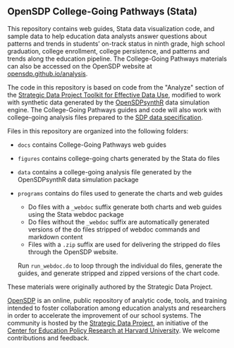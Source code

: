 ## OpenSDP College-Going Pathways (Stata)

This repository contains web guides, Stata data visualization code, and sample
data to help education data analysts answer questions about patterns and trends
in students’ on-track status in ninth grade, high school graduation, college
enrollment, college persistence, and patterns and trends along the education
pipeline. The College-Going Pathways materials can also be accessed on the 
OpenSDP website at [opensdp.github.io/analysis](https://opensdp.github.io/analysis).

The code in this repository is based on code from the "Analyze" section of the
[Strategic Data Project Toolkit for Effective Data Use](https://sdp.cepr.harvard.edu/toolkit-effective-data-use),
modified to work with synthetic data generated by the 
[OpenSDPsynthR](https://github.com/opensdp/OpenSDPsynthR) data simulation engine. The
College-Going Pathways guides and code will also work with college-going
analysis files prepared to the [SDP data specification](https://github.com/strategicdataproject/opensdp/raw/gh-pages/assets/images/sdp_college_going_analysis_file_data_specification.pdf).

Files in this repository are organized into the following folders:

- `docs` contains College-Going Pathways web guides
- `figures` contains college-going charts generated by the Stata do files
- `data` contains a college-going analysis file generated by the
OpenSDPsynthR data simulation package
- `programs` contains do files used to generate the charts and web guides
  - Do files with a `_webdoc` suffix generate both charts and web guides
  using the Stata webdoc package
  - Do files without the `_webdoc` suffix are automatically generated versions 
  of the do files stripped of webdoc commands and markdown content
  - Files with a `.zip` suffix are used for delivering the stripped do
  files through the OpenSDP website.

  Run `run_webdoc.do` to loop through the individual do files, generate the
  guides, and generate stripped and zipped versions of the chart code.

These materials were originally authored by the Strategic Data Project.

[OpenSDP](https://opensdp.github.io) is an online, public repository of analytic
code, tools, and training intended to foster collaboration among education
analysts and researchers in order to accelerate the improvement of our school
systems. The community is hosted by the
[Strategic Data Project](https://sdp.cepr.harvard.edu), an initiative of the
[Center for Education Policy Research at Harvard University](https://cepr.harvard.edu).
We welcome contributions and feedback.
